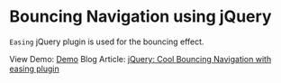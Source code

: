 # Bouncing Navigation using jQuery

`Easing` jQuery plugin is used for the bouncing effect.

View Demo: [Demo](http://blog.chapagain.com.np/examples/bouncing-navigation/)
Blog Article: [jQuery: Cool Bouncing Navigation with easing plugin](http://blog.chapagain.com.np/jquery-cool-bouncing-navigation-with-easing-plugin/)
